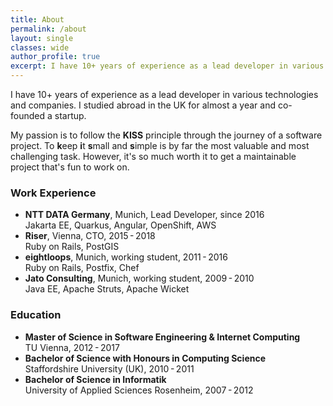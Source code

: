 ```yaml
---
title: About
permalink: /about
layout: single
classes: wide
author_profile: true
excerpt: I have 10+ years of experience as a lead developer in various technologies and companies. I studied abroad in the UK for almost a year and co-founded a startup.
---
```


I have 10+ years of experience as a lead developer in various technologies and companies. I studied abroad in the UK for almost a year and co-founded a startup.

My passion is to follow the **KISS** principle through the journey of a software project. To **k**eep **i**t **s**mall and **s**imple is by far the most valuable and most challenging task. However, it's so much worth it to get a maintainable project that's fun to work on.


### Work Experience

- **NTT DATA Germany**, Munich, Lead Developer, since 2016<br>Jakarta EE, Quarkus, Angular, OpenShift, AWS
- **Riser**, Vienna, CTO, 2015&#8239;-&#8239;2018<br>Ruby on Rails, PostGIS
- **eightloops**, Munich, working student, 2011&#8239;-&#8239;2016<br>Ruby on Rails, Postfix, Chef
- **Jato Consulting**, Munich, working student, 2009&#8239;-&#8239;2010<br>Java EE, Apache Struts, Apache Wicket


### Education

- **Master of Science in Software Engineering & Internet Computing**<br>TU Vienna, 2012&#8239;-&#8239;2017
- **Bachelor of Science with Honours in Computing Science**<br>Staffordshire University (UK), 2010&#8239;-&#8239;2011
- **Bachelor of Science in Informatik**<br>University of Applied Sciences Rosenheim, 2007&#8239;-&#8239;2012
